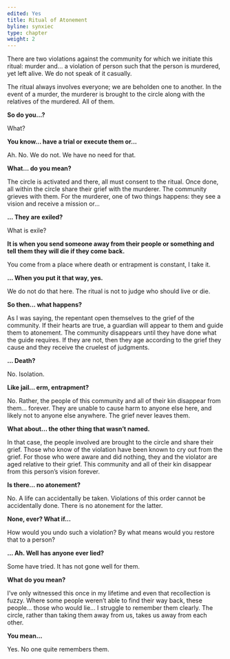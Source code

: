 ```yaml
---
edited: Yes
title: Ritual of Atonement
byline: synxiec
type: chapter
weight: 2
---
```


There are two violations against the community for which we initiate this ritual: murder and... a violation of person such that the person is murdered, yet left alive. We do not speak of it casually.

The ritual always involves everyone; we are beholden one to another. In the event of a murder, the murderer is brought to the circle along with the relatives of the murdered. All of them.

**So do you...?**

What?

**You know... have a trial or execute them or...**

Ah. No. We do not. We have no need for that.

**What... do you mean?**

The circle is activated and there, all must consent to the ritual. Once done, all within the circle share their grief with the murderer. The community grieves with them. For the murderer, one of two things happens: they see a vision and receive a mission or...

**... They are exiled?**

What is exile?

**It is when you send someone away from their people or something and tell them they will die if they come back.**

You come from a place where death or entrapment is constant, I take it.

**... When you put it that way, yes.**

We do not do that here. The ritual is not to judge who should live or die.

**So then... what happens?**

As I was saying, the repentant open themselves to the grief of the community. If their hearts are true, a guardian will appear to them and guide them to atonement. The community disappears until they have done what the guide requires. If they are not, then they age according to the grief they cause and they receive the cruelest of judgments.

**... Death?**

No. Isolation.

**Like jail… erm, entrapment?**

No. Rather, the people of this community and all of their kin disappear from them... forever. They are unable to cause harm to anyone else here, and likely not to anyone else anywhere. The grief never leaves them.

**What about… the other thing that wasn’t named.**

In that case, the people involved are brought to the circle and share their grief. Those who know of the violation have been known to cry out from the grief. For those who were aware and did nothing, they and the violator are aged relative to their grief. This community and all of their kin disappear from this person’s vision forever.

**Is there... no atonement?**

No. A life can accidentally be taken. Violations of this order cannot be accidentally done. There is no atonement for the latter.

**None, ever? What if...**

How would you undo such a violation? By what means would you restore that to a person?

**... Ah. Well has anyone ever lied?**

Some have tried. It has not gone well for them.

**What do you mean?**

I’ve only witnessed this once in my lifetime and even that recollection is fuzzy. Where some people weren’t able to find their way back, these people... those who would lie... I struggle to remember them clearly. The circle, rather than taking them away from us, takes us away from each other.

**You mean…**

Yes. No one quite remembers them.
